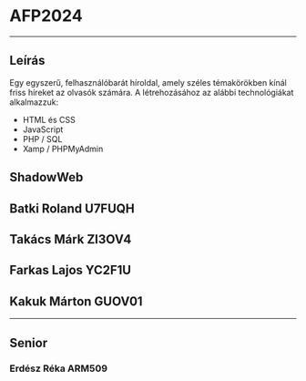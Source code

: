 # AFP2024

---

## Leírás

Egy egyszerű, felhasználóbarát híroldal, amely széles témakörökben kínál 
friss híreket az olvasók számára. A létrehozásához az alábbi technológiákat alkalmazzuk:

+ HTML és CSS
+ JavaScript
+ PHP / SQL 
+ Xamp / PHPMyAdmin

## ShadowWeb


## **Batki Roland U7FUQH**
## **Takács Márk ZI3OV4**
## **Farkas Lajos YC2F1U**
## **Kakuk Márton GUOV01**

---

## Senior
### **Erdész Réka ARM509**
